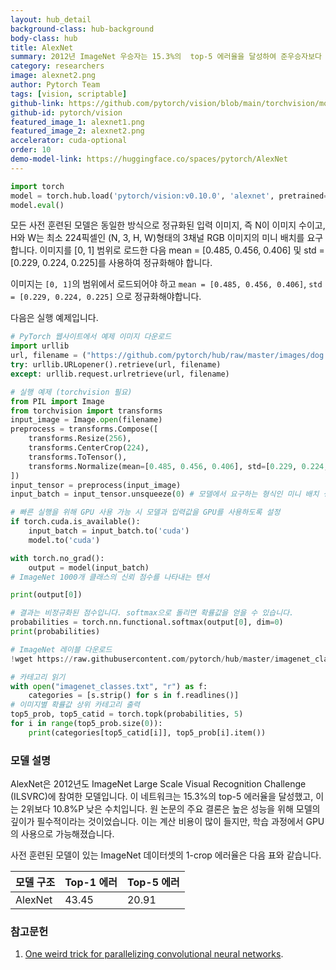 ```yaml
---
layout: hub_detail
background-class: hub-background
body-class: hub
title: AlexNet
summary: 2012년 ImageNet 우승자는 15.3%의  top-5 에러율을 달성하여 준우승자보다 10.8%P 이상 낮았습니다.
category: researchers
image: alexnet2.png
author: Pytorch Team
tags: [vision, scriptable]
github-link: https://github.com/pytorch/vision/blob/main/torchvision/models/alexnet.py
github-id: pytorch/vision
featured_image_1: alexnet1.png
featured_image_2: alexnet2.png
accelerator: cuda-optional
order: 10
demo-model-link: https://huggingface.co/spaces/pytorch/AlexNet
---
```


```python
import torch
model = torch.hub.load('pytorch/vision:v0.10.0', 'alexnet', pretrained=True)
model.eval()
```

모든 사전 훈련된 모델은 동일한 방식으로 정규화된 입력 이미지, 즉 N이 이미지 수이고, H와 W는 최소 224픽셀인 (N, 3, H, W)형태의 3채널 RGB 이미지의 미니 배치를 요구합니다. 이미지를 [0, 1] 범위로 로드한 다음 mean = [0.485, 0.456, 0.406] 및 std = [0.229, 0.224, 0.225]를 사용하여 정규화해야 합니다.

이미지는 `[0, 1]`의 범위에서 로드되어야 하고 `mean = [0.485, 0.456, 0.406]`, `std = [0.229, 0.224, 0.225]` 으로 정규화해야합니다.

다음은 실행 예제입니다.

```python
# PyTorch 웹사이트에서 예제 이미지 다운로드
import urllib
url, filename = ("https://github.com/pytorch/hub/raw/master/images/dog.jpg", "dog.jpg")
try: urllib.URLopener().retrieve(url, filename)
except: urllib.request.urlretrieve(url, filename)
```

```python
# 실행 예제 (torchvision 필요)
from PIL import Image
from torchvision import transforms
input_image = Image.open(filename)
preprocess = transforms.Compose([
    transforms.Resize(256),
    transforms.CenterCrop(224),
    transforms.ToTensor(),
    transforms.Normalize(mean=[0.485, 0.456, 0.406], std=[0.229, 0.224, 0.225]),
])
input_tensor = preprocess(input_image)
input_batch = input_tensor.unsqueeze(0) # 모델에서 요구하는 형식인 미니 배치 생성

# 빠른 실행을 위해 GPU 사용 가능 시 모델과 입력값을 GPU를 사용하도록 설정
if torch.cuda.is_available():
    input_batch = input_batch.to('cuda')
    model.to('cuda')

with torch.no_grad():
    output = model(input_batch)
# ImageNet 1000개 클래스의 신뢰 점수를 나타내는 텐서

print(output[0])

# 결과는 비정규화된 점수입니다. softmax으로 돌리면 확률값을 얻을 수 있습니다.
probabilities = torch.nn.functional.softmax(output[0], dim=0)
print(probabilities)
```

```python
# ImageNet 레이블 다운로드
!wget https://raw.githubusercontent.com/pytorch/hub/master/imagenet_classes.txt
```

```python
# 카테고리 읽기
with open("imagenet_classes.txt", "r") as f:
    categories = [s.strip() for s in f.readlines()]
# 이미지별 확률값 상위 카테고리 출력
top5_prob, top5_catid = torch.topk(probabilities, 5)
for i in range(top5_prob.size(0)):
    print(categories[top5_catid[i]], top5_prob[i].item())
```

### 모델 설명

AlexNet은 2012년도 ImageNet Large Scale Visual Recognition Challenge (ILSVRC)에 참여한 모델입니다. 이 네트워크는 15.3%의 top-5 에러율을 달성했고, 이는 2위보다 10.8%P 낮은 수치입니다. 원 논문의 주요 결론은 높은 성능을 위해 모델의 깊이가 필수적이라는 것이었습니다. 이는 계산 비용이 많이 들지만, 학습 과정에서 GPU의 사용으로 가능해졌습니다.

사전 훈련된 모델이 있는 ImageNet 데이터셋의 1-crop 에러율은 다음 표와 같습니다.

| 모델 구조 | Top-1 에러 | Top-5 에러 |
| --------------- | ----------- | ----------- |
|  AlexNet        | 43.45       | 20.91       | -->

### 참고문헌

1. [One weird trick for parallelizing convolutional neural networks](https://arxiv.org/abs/1404.5997).
